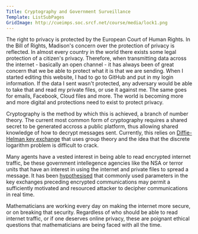 ```yaml
---
Title: Cryptography and Government Surveillance
Template: ListSubPages
GridImage: http://cueimps.soc.srcf.net/course/media/lock1.png
---
```


The right to privacy is protected by the European Court of Human Rights. In the Bill of Rights, Madison's concern over the protection of privacy is reflected. In almost every country in the world there exists some legal protection of a citizen's privacy. Therefore, when transmitting data across the internet - basically an open channel - it has always been of great concern that we be able to protect what it is that we are sending. When I started editing this website, I had to go to GitHub and put in my login information. If the data I sent wasn't protected, any adversary would be able to take that and read my private files, or use it against me. The same goes for emails, Facebook, Cloud files and more. The world is becoming more and more digital and protections need to exist to protect privacy.

Cryptography is the method by which this is achieved, a branch of number theory. The current most common form of cryptography requires a shared secret to be generated accross a public platform, thus allowing shared knowledge of how to decrypt messages sent. Currently, this relies on [Diffie-Helman key exchange](http://cueimps.soc.srcf.net/course/course/crypto/diffiehellman) that uses group theory and the idea that the discrete logarithm problem is difficult to crack.

Many agents have a vested interest in being able to read encrypted internet traffic, be these government intellegence agencies like the NSA or terror units that have an interest in using the internet and private files to spread a message. It has been [hypothesised](/course/crypto/nfs) that commonly used parameters in the key exchanges preceding encrypted communications may permit a sufficiently motivated and resourced attacker to decipher communications in real time.

Mathematicians are working every day on making the internet more secure, or on breaking that security. Regardless of who should be able to read internet traffic, or if one deserves online privacy, these are poignant ethical questions that mathematicians are being faced with all the time.

